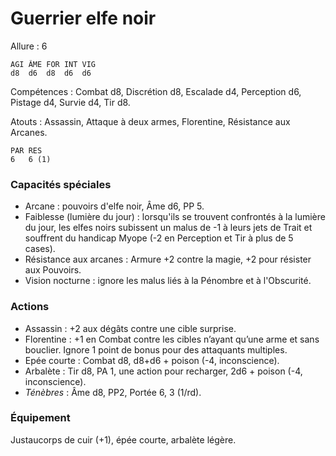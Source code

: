 # Guerrier elfe noir

Allure : 6

	AGI	ÂME	FOR	INT	VIG
	d8	d6	d8	d6	d6

Compétences : Combat d8, Discrétion d8, Escalade d4, Perception d6, Pistage d4, Survie d4, Tir d8.

Atouts : Assassin, Attaque à deux armes, Florentine, Résistance aux Arcanes.

	PAR	RES
	6	6 (1)

### Capacités spéciales
- Arcane : pouvoirs d'elfe noir, Âme d6, PP 5.
- Faiblesse (lumière du jour) : lorsqu'ils se trouvent confrontés à la lumière du jour, les elfes noirs subissent un malus de -1 à leurs jets de Trait et souffrent du handicap Myope (-2 en Perception et Tir à plus de 5 cases).
- Résistance aux arcanes : Armure +2 contre la magie, +2 pour résister aux Pouvoirs.
- Vision nocturne : ignore les malus liés à la Pénombre et à l'Obscurité.

### Actions
- Assassin : +2 aux dégâts contre une cible surprise.
- Florentine : +1 en Combat contre les cibles n’ayant qu’une arme et sans bouclier. Ignore 1 point de bonus pour des attaquants multiples.
- Epée courte : Combat d8, d8+d6 + poison (-4, inconscience).
- Arbalète : Tir d8, PA 1, une action pour recharger, 2d6 + poison (-4, inconscience).
- _Ténèbres_ : Âme d8, PP2, Portée 6, 3 (1/rd).

### Équipement
Justaucorps de cuir (+1), épée courte, arbalète légère.
